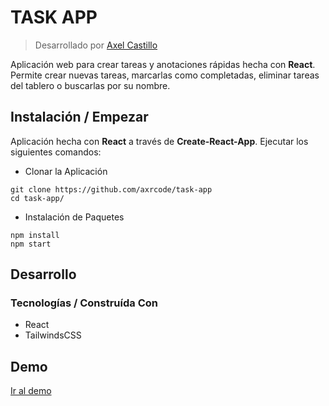 # TASK APP
> Desarrollado por <a href="https://axrcode.vercel.app">Axel Castillo</a>

Aplicación web para crear tareas y anotaciones rápidas hecha con <b>React</b>. Permite crear nuevas tareas, marcarlas como completadas, eliminar tareas del tablero o buscarlas por su nombre.

## Instalación / Empezar
Aplicación hecha con <b>React</b> a través de <b>Create-React-App</b>. Ejecutar los siguientes comandos:

- Clonar la Aplicación

```shell
git clone https://github.com/axrcode/task-app
cd task-app/
```

- Instalación de Paquetes

```shell
npm install
npm start
```

## Desarrollo

### Tecnologías / Construída Con

- React
- TailwindsCSS

## Demo

<a href="https://task-app-axrcode.vercel.app" target="_blank">
  Ir al demo
</a>
